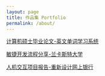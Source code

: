```yaml
---
layout: page
title: 作品集 Portfolio
permalink: /about/
---
```




<a href="https://thenewsdroid.com/document/msc_project.pdf" target="_blank">计算机硕士毕业论文-英文单词学习系统</a>



<a href="https://thenewsdroid.com/document/Agile Through the Eyes of a Software Engineer.pdf" target="_blank">敏捷开发流程分享-兰卡斯特大学</a>



<a href="https://thenewsdroid.com/document/HCI_project.pdf" target="_blank">人机交互项目报告-重新设计网上银行</a>

